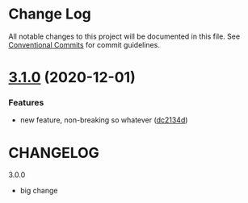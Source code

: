 # Change Log

All notable changes to this project will be documented in this file.
See [Conventional Commits](https://conventionalcommits.org) for commit guidelines.

# [3.1.0](https://github.com/chrisventura/cv-lerna/compare/@cv/test-package-2@3.0.0...@cv/test-package-2@3.1.0) (2020-12-01)


### Features

* new feature, non-breaking so whatever ([dc2134d](https://github.com/chrisventura/cv-lerna/commit/dc2134dd03ee0fb10b205bd884b950fcb140fa58))





# CHANGELOG

3.0.0

- big change
